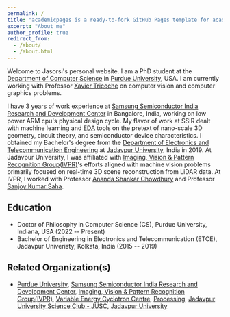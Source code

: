 ```yaml
---
permalink: /
title: "academicpages is a ready-to-fork GitHub Pages template for academic personal websites"
excerpt: "About me"
author_profile: true
redirect_from: 
  - /about/
  - /about.html
---
```


Welcome to Jasorsi's personal website. I am a PhD student at the [Department of Computer Science](https://www.cs.purdue.edu/) in [Purdue University](https://www.purdue.edu/), USA. I am currently working with Professor [Xavier Tricoche](https://www.cs.purdue.edu/homes/xmt/) on computer vision and computer graphics problems.

I have 3 years of work experience at [Samsung Semiconductor India Research and Development Center](https://research.samsung.com/sri-b) in Bangalore, India, working on low power ARM cpu's physical design cycle. My flavor of work at SSIR dealt with machine learning and [EDA](https://en.wikipedia.org/wiki/Electronic_design_automation) tools on the pretext of nano-scale 3D geometry, circuit theory, and semiconductor device characteristics. I obtained my Bachelor's degree from the [Department of Electronics and Telecommunication Engineering](http://www.jaduniv.edu.in/view_department.php?deptid=84) at [Jadavpur University](http://www.jaduniv.edu.in/), India in 2019. At Jadavpur University, I was affiliated with [Imaging, Vision & Pattern Recognition Group(IVPR)](https://sites.google.com/site/ivprgroup/home-page-ivpr?authuser=0)'s efforts aligned with machine vision problems primarily focused on real-time 3D scene reconstruction from LiDAR data. At IVPR, I worked with Professor [Ananda Shankar Chowdhury](https://sites.google.com/site/anandachowdhury/) and Professor [Sanjoy Kumar Saha](https://scholar.google.co.in/citations?user=MVooqJUAAAAJ&hl=en). 



Education
---------
* Doctor of Philosophy in Computer Science (CS), Purdue University, Indiana, USA (2022 -- Present)
* Bachelor of Engineering in Electronics and Telecommunication (ETCE), Jadavpur Univeristy, Kolkata, India (2015 -- 2019)


Related Organization(s)   
---------
*  [Purdue University](https://www.purdue.edu/), [Samsung Semiconductor India Research and Development Center](https://research.samsung.com/sri-b), [Imaging, Vision & Pattern Recognition Group(IVPR)](https://sites.google.com/site/ivprgroup/home-page-ivpr?authuser=0), [Variable Energy Cyclotron Centre](https://www.vecc.gov.in/), [Processing](https://processing.org/), [Jadavpur University Science Club - JUSC](https://www.jusc.co.in/), [Jadavpur University](http://www.jaduniv.edu.in/)

